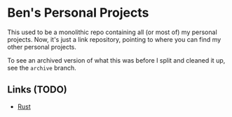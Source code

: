 # Ben's Personal Projects

This used to be a monolithic repo containing all (or most of)
my personal projects. Now, it's just a link repository,
pointing to where you can find my other personal projects.

To see an archived version of what this was before I split
and cleaned it up, see the `archive` branch.

## Links (TODO)

 - [Rust]()
